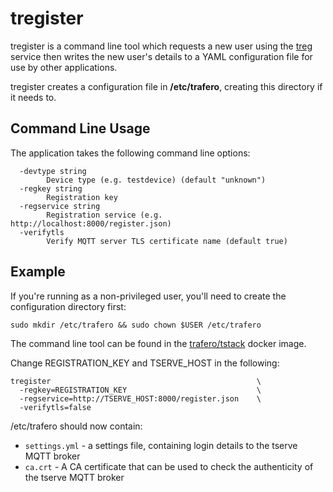 # tregister

tregister is a command line tool which requests a new user using the [treg](treg.d) service then writes the new user's details to a YAML configuration file for use by other applications.

tregister creates a configuration file in __/etc/trafero__, creating this directory if it needs to.

## Command Line Usage

The application takes the following command line options:


```
  -devtype string
    	Device type (e.g. testdevice) (default "unknown")
  -regkey string
    	Registration key
  -regservice string
    	Registration service (e.g. http://localhost:8000/register.json)
  -verifytls
    	Verify MQTT server TLS certificate name (default true)
```


## Example

If you're running as a non-privileged user, you'll need to create the configuration directory first:

```
sudo mkdir /etc/trafero && sudo chown $USER /etc/trafero
```

The command line tool can be found in the [trafero/tstack](https://hub.docker.com/r/trafero/tstack/) docker image.

Change REGISTRATION_KEY and TSERVE_HOST in the following:

```
tregister                                              \
  -regkey=REGISTRATION_KEY                             \
  -regservice=http://TSERVE_HOST:8000/register.json    \
  -verifytls=false
```

/etc/trafero should now contain:

* ```settings.yml``` -  a settings file, containing login details to the tserve MQTT broker
* ```ca.crt``` - A CA certificate that can be used to check the authenticity of the tserve MQTT broker


